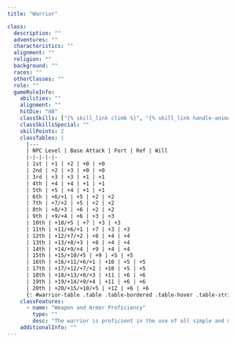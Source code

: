```yaml
---
title: "Warrior"

class:
  description: ""
  adventures: ""
  characteristics: ""
  alignment: ""
  religion: ""
  background: ""
  races: ""
  otherClasses: ""
  role: ""
  gameRuleInfo:
    abilities: ""
    alignment: ""
    hitDie: "d8"
    classSkills: ["{% skill_link climb %}", "{% skill_link handle-animal %}", "{% skill_link intimidate %}", "{% skill_link jump %}", "{% skill_link ride %}", "{% skill_link swim %}"]
    classSkillsSpecial: ""
    skillPoints: 2
    classTables: |
      |---
      | NPC Level | Base Attack | Fort | Ref | Will
      |-|-|-|-|-
      | 1st | +1 | +2 | +0 | +0
      | 2nd | +2 | +3 | +0 | +0
      | 3rd | +3 | +3 | +1 | +1
      | 4th | +4 | +4 | +1 | +1
      | 5th | +5 | +4 | +1 | +1
      | 6th | +6/+1 | +5 | +2 | +2
      | 7th | +7/+2 | +5 | +2 | +2
      | 8th | +8/+3 | +6 | +2 | +2
      | 9th | +9/+4 | +6 | +3 | +3
      | 10th | +10/+5 | +7 | +3 | +3
      | 11th | +11/+6/+1 | +7 | +3 | +3
      | 12th | +12/+7/+2 | +8 | +4 | +4
      | 13th | +13/+8/+3 | +8 | +4 | +4
      | 14th | +14/+9/+4 | +9 | +4 | +4
      | 15th | +15/+10/+5 | +9 | +5 | +5
      | 16th | +16/+11/+6/+1 | +10 | +5 | +5
      | 17th | +17/+12/+7/+2 | +10 | +5 | +5
      | 18th | +18/+13/+8/+3 | +11 | +6 | +6
      | 19th | +19/+14/+9/+4 | +11 | +6 | +6
      | 20th | +20/+15/+10/+5 | +12 | +6 | +6
      {: #warrior-table .table .table-bordered .table-hover .table-striped data-caption="Table: The Warrior" }
    classFeatures:
      - name: "Weapon and Armor Proficiency"
        type: ""
        desc: "The warrior is proficient in the use of all simple and martial weapons and all armor and shields."
    additionalInfo: ""
---
```

